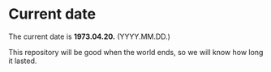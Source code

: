 # Current date

The current date is **1973.04.20.** (YYYY.MM.DD.)

This repository will be good when the world ends, so we will know how long it lasted.